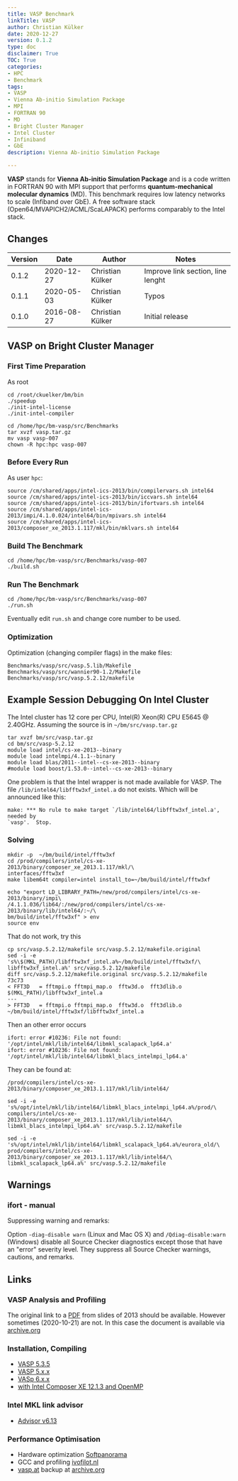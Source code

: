 ```yaml
---
title: VASP Benchmark
linkTitle: VASP
author: Christian Külker
date: 2020-12-27
version: 0.1.2
type: doc
disclaimer: True
TOC: True
categories:
- HPC
- Benchmark
tags:
- VASP
- Vienna Ab-initio Simulation Package
- MPI
- FORTRAN 90
- MD
- Bright Cluster Manager
- Intel Cluster
- Infiniband
- GbE
description: Vienna Ab-initio Simulation Package

---
```


**VASP** stands for **Vienna Ab-initio Simulation Package** and is a code
written in FORTRAN 90 with MPI support that performs **quantum-mechanical
molecular dynamics** (MD). This benchmark requires low latency networks to
scale (Infiband over GbE). A free software stack
(Open64/MVAPICH2/ACML/ScaLAPACK) performs comparably to the Intel stack.

## Changes

| Version | Date       | Author           | Notes                             |
| ------- | ---------- | ---------------- | --------------------------------- |
| 0.1.2   | 2020-12-27 | Christian Külker | Improve link section, line lenght |
| 0.1.1   | 2020-05-03 | Christian Külker | Typos                             |
| 0.1.0   | 2016-08-27 | Christian Külker | Initial release                   |

## VASP on Bright Cluster Manager

### First Time Preparation

As root

```shell
cd /root/ckuelker/bm/bin
./speedup
./init-intel-license
./init-intel-compiler

cd /home/hpc/bm-vasp/src/Benchmarks
tar xvzf vasp.tar.gz
mv vasp vasp-007
chown -R hpc:hpc vasp-007
```

### Before Every Run

As user `hpc`:

```shell
source /cm/shared/apps/intel-ics-2013/bin/compilervars.sh intel64
source /cm/shared/apps/intel-ics-2013/bin/iccvars.sh intel64
source /cm/shared/apps/intel-ics-2013/bin/ifortvars.sh intel64
source /cm/shared/apps/intel-ics-2013/impi/4.1.0.024/intel64/bin/mpivars.sh intel64
source /cm/shared/apps/intel-ics-2013/composer_xe_2013.1.117/mkl/bin/mklvars.sh intel64
```

### Build The Benchmark

```shell
cd /home/hpc/bm-vasp/src/Benchmarks/vasp-007
./build.sh
```

### Run The Benchmark

```shell
cd /home/hpc/bm-vasp/src/Benchmarks/vasp-007
./run.sh
```

Eventually edit `run.sh` and change core number to be used.

### Optimization

Optimization (changing compiler flags) in the make files:

```shell
Benchmarks/vasp/src/vasp.5.lib/Makefile
Benchmarks/vasp/src/wannier90-1.2/Makefile
Benchmarks/vasp/src/vasp.5.2.12/makefile
```

## Example Session Debugging On Intel Cluster

The Intel cluster has 12 core per CPU, Intel(R) Xeon(R) CPU E5645 @ 2.40GHz.
Assuming the source is in `~/bm/src/vasp.tar.gz`

```shell
tar xvzf bm/src/vasp.tar.gz
cd bm/src/vasp-5.2.12
module load intel/cs-xe-2013--binary
module load intelmpi/4.1.1--binary
module load blas/2011--intel--cs-xe-2013--binary
#module load boost/1.53.0--intel--cs-xe-2013--binary
```

One problem is that the Intel wrapper is not made available for VASP. The file
`/lib/intel64/libfftw3xf_intel.a` do not exists. Which will be announced like
this:

```
make: *** No rule to make target `/lib/intel64/libfftw3xf_intel.a', needed by
`vasp'.  Stop.

```

### Solving

```shell
mkdir -p  ~/bm/build/intel/fftw3xf
cd /prod/compilers/intel/cs-xe-2013/binary/composer_xe_2013.1.117/mkl/\
interfaces/fftw3xf
make libem64t compiler=intel install_to=~/bm/build/intel/fftw3xf

echo "export LD_LIBRARY_PATH=/new/prod/compilers/intel/cs-xe-2013/binary/impi\
/4.1.1.036/lib64/:/new/prod/compilers/intel/cs-xe-2013/binary/lib/intel64/:~/\
bm/build/intel/fftw3xf" > env
source env
```

That do not work, try this

```shell
cp src/vasp.5.2.12/makefile src/vasp.5.2.12/makefile.original
sed -i -e 's%\$(MKL_PATH)/libfftw3xf_intel.a%~/bm/build/intel/fftw3xf/\
libfftw3xf_intel.a%' src/vasp.5.2.12/makefile
diff src/vasp.5.2.12/makefile.original src/vasp.5.2.12/makefile
73c73
< FFT3D   = fftmpi.o fftmpi_map.o  fftw3d.o  fft3dlib.o  $(MKL_PATH)/libfftw3xf_intel.a
---
> FFT3D   = fftmpi.o fftmpi_map.o  fftw3d.o  fft3dlib.o  ~/bm/build/intel/fftw3xf/libfftw3xf_intel.a
```

Then an other error occurs

```
ifort: error #10236: File not found:  '/opt/intel/mkl/lib/intel64/libmkl_scalapack_lp64.a'
ifort: error #10236: File not found:  '/opt/intel/mkl/lib/intel64/libmkl_blacs_intelmpi_lp64.a'
```

They can be found at:

`/prod/compilers/intel/cs-xe-2013/binary/composer_xe_2013.1.117/mkl/lib/intel64/`

```shell
sed -i -e 's%/opt/intel/mkl/lib/intel64/libmkl_blacs_intelmpi_lp64.a%/prod/\
compilers/intel/cs-xe-2013/binary/composer_xe_2013.1.117/mkl/lib/intel64/\
libmkl_blacs_intelmpi_lp64.a%' src/vasp.5.2.12/makefile

sed -i -e 's%/opt/intel/mkl/lib/intel64/libmkl_scalapack_lp64.a%/eurora_old/\
prod/compilers/intel/cs-xe-2013/binary/composer_xe_2013.1.117/mkl/lib/intel64/\
libmkl_scalapack_lp64.a%' src/vasp.5.2.12/makefile
```

## Warnings

### ifort - manual

Suppressing warning and remarks:

Option `-diag-disable warn` (Linux and Mac OS X) and `/Qdiag-disable:warn`
(Windows) disable all Source Checker diagnostics except those that have an
"error" severity level. They suppress all Source Checker warnings, cautions,
and remarks.

## Links

### VASP Analysis and Profiling

The original link to a
[PDF](https://www.hpcadvisorycouncil.com/pdf/VASP_Analysis_and_Profiling_AMD.pdf)
from slides of 2013 should be available. However sometimes (2020-10-21) are
not. In this case the document is available via
[archive.org](https://web.archive.org/web/20190419065437/http://hpcadvisorycouncil.com/pdf/VASP_Analysis_and_Profiling_AMD.pdf)

### Installation, Compiling

- [VASP 5.3.5](https://wiki.bath.ac.uk/pages/viewpage.action?pageId=85075554)
- [VASP 5.x.x](https://www.vasp.at/wiki/index.php/Installing_VASP.5.X.X)
- [VASp 6.x.x](https://www.vasp.at/wiki/index.php/Installing_VASP.6.X.X)
- [with Intel Composer XE 12.1.3 and OpenMP](https://www.nsc.liu.se/~pla/vaspcompile/)

### Intel MKL link advisor

- [Advisor v6.13](https://software.intel.com/en-us/articles/intel-mkl-link-line-advisor/)

### Performance Optimisation

- Hardware optimization
  [Softpanorama](http://www.softpanorama.org/HPC/Molecular_modeling_software/Vasp/vasp_performance.shtml)
- GCC and profiling
  [ivofilot.nl](http://www.ivofilot.nl/posts/view/20/Optimizing+VASP+performance+by+tuning+the+compilation+using+the+GNU+compilers)
- [vasp.at](https://www.vasp.at/vasp-workshop/slides/performance.pdf) backup at
  [archive.org](https://web.archive.org/web/20180903073934/https://www.vasp.at/vasp-workshop/slides/performance.pdf)

